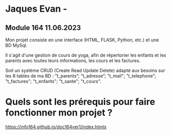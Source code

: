 # Jaques Evan - 
## Module 164 11.06.2023

Mon projet consiste en une interface (HTML, FLASK, Python, etc.) et une BD MySql.

Il s'agit d'une gestion de cours de yoga, afin de répertorier les enfants et les parents avec toutes leurs informations, les cours et les factures.

Soit un système CRUD (Create Read Update Delete) adapté aux besoins sur les 8 tables de ma BD : “t_parents”; “t_adresse”; "t_mail"; "t_telephone"; "t_factures"; "t_enfants"; "t_sante"; "t_cours".

# Quels sont les prérequis pour faire fonctionner mon projet ?


https://info164.github.io/doc164ver1/index.htmls